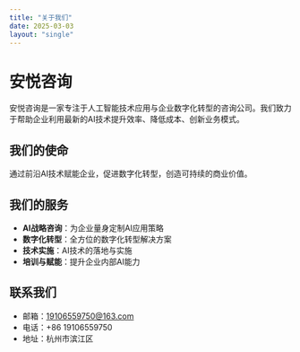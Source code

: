```yaml
---
title: "关于我们"
date: 2025-03-03
layout: "single"
---
```


# 安悦咨询

安悦咨询是一家专注于人工智能技术应用与企业数字化转型的咨询公司。我们致力于帮助企业利用最新的AI技术提升效率、降低成本、创新业务模式。

## 我们的使命

通过前沿AI技术赋能企业，促进数字化转型，创造可持续的商业价值。

## 我们的服务

- **AI战略咨询**：为企业量身定制AI应用策略
- **数字化转型**：全方位的数字化转型解决方案
- **技术实施**：AI技术的落地与实施
- **培训与赋能**：提升企业内部AI能力

## 联系我们

- 邮箱：19106559750@163.com
- 电话：+86 19106559750
- 地址：杭州市滨江区